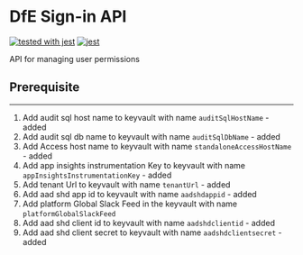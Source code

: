 # DfE Sign-in API
[![tested with jest](https://img.shields.io/badge/tested_with-jest-99424f.svg)](https://github.com/facebook/jest) [![jest](https://jestjs.io/img/jest-badge.svg)](https://github.com/facebook/jest)

API for managing user permissions

## Prerequisite
---
1. Add audit sql host name to keyvault with name `auditSqlHostName` - added
2. Add audit sql db name to keyvault with name `auditSqlDbName` - added
3. Add Access host name to keyvault with name `standaloneAccessHostName` - added
4. Add app insights instrumentation Key to keyvault with name `appInsightsInstrumentationKey` - added
5.  Add tenant Url to keyvault with name `tenantUrl` - added
6.  Add aad shd app id to keyvault with name `aadshdappid` - added
7.  Add platform Global Slack Feed in the keyvault with name `platformGlobalSlackFeed` 
8.  Add aad shd client id to keyvault with name `aadshdclientid` - added
9.  Add aad shd client secret to keyvault with name `aadshdclientsecret` - added
